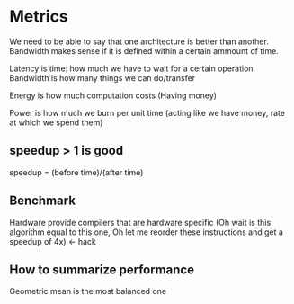 # Metrics

We need to be able to say that one architecture is better than another.
Bandwidth makes sense if it is defined within a certain ammount of time.

Latency is time: how much we have to wait for a certain operation
Bandwidth is how many things we can do/transfer 

Energy is how much computation costs (Having money)

Power is how much we burn per unit time (acting like we have money, rate at which we spend them)

## speedup > 1 is good

speedup = (before time)/(after time)

## Benchmark 

Hardware provide compilers that are hardware specific (Oh wait is this algorithm equal to this one, Oh let me reorder these instructions and get a speedup of 4x) <- hack

## How to summarize performance

Geometric mean is the most balanced one